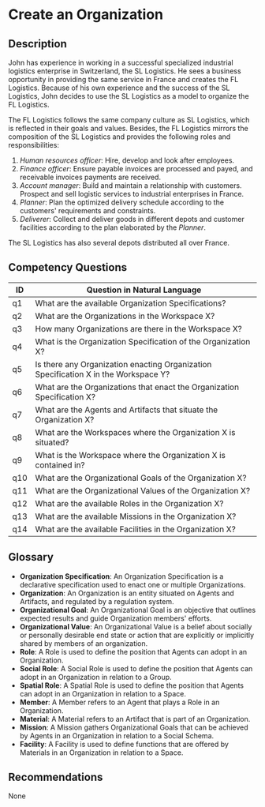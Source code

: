 # Create an Organization

## Description
John has experience in working in a successful specialized industrial logistics enterprise in Switzerland, the SL Logistics. He sees a business opportunity in providing the same service in France and creates the FL Logistics. Because of his own experience and the success of the SL Logistics, John decides to use the SL Logistics as a model to organize the FL Logistics.

The FL Logistics follows the same company culture as SL Logistics, which is reflected in their goals and values. Besides, the FL Logistics mirrors the composition of the SL Logistics and provides the following roles and responsibilities:
  1. _Human resources officer_: Hire, develop and look after employees.
  2. _Finance officer_: Ensure payable invoices are processed and payed, and receivable invoices payments are received.
  3. _Account manager_: Build and maintain a relationship with customers. Prospect and sell logistic services to industrial enterprises in France.
  4. _Planner_: Plan the optimized delivery schedule according to the customers' requirements and constraints.
  5. _Deliverer_: Collect and deliver goods in different depots and customer facilities according to the plan elaborated by the _Planner_.
  
The SL Logistics has also several depots distributed all over France.

## Competency Questions

| ID | Question in Natural Language                                                        |
-----|-------------------------------------------------------------------------------------|
| q1 | What are the available Organization Specifications?                                 |
| q2 | What are the Organizations in the Workspace X?                                      |
| q3 | How many Organizations are there in the Workspace X?                                |
| q4 | What is the Organization Specification of the Organization X?                       |
| q5 | Is there any Organization enacting Organization Specification X in the Workspace Y? |
| q6 | What are the Organizations that enact the Organization Specification X?             |
| q7 | What are the Agents and Artifacts that situate the Organization X?                  |
| q8 | What are the Workspaces where the Organization X is situated?                       |
| q9 | What is the Workspace where the Organization X is contained in?                     |
| q10 | What are the Organizational Goals of the Organization X?                           |
| q11 | What are the Organizational Values of the Organization X?                          |
| q12 | What are the available Roles in the Organization X?                                |
| q13 | What are the available Missions in the Organization X?                             |
| q14 | What are the available Facilities in the Organization X?                           |

## Glossary

* **Organization Specification**: An Organization Specification is a declarative specification used to enact one or multiple Organizations.
* **Organization**: An Organization is an entity situated on Agents and Artifacts, and regulated by a regulation system.
* **Organizational Goal**: An Organizational Goal is an objective that outlines expected results and guide Organization members' efforts.
* **Organizational Value**: An Organizational Value is a belief about socially or personally desirable end state or action that are explicitly or implicitly shared by members of an organization.
* **Role**: A Role is used to define the position that Agents can adopt in an Organization.
* **Social Role**: A Social Role is used to define the position that Agents can adopt in an Organization in relation to a Group.
* **Spatial Role**: A Spatial Role is used to define the position that Agents can adopt in an Organization in relation to a Space.
* **Member**: A Member refers to an Agent that plays a Role in an Organization.
* **Material**: A Material refers to an Artifact that is part of an Organization.
* **Mission**: A Mission gathers Organizational Goals that can be achieved by Agents in an Organization in relation to a Social Schema.
* **Facility**: A Facility is used to define functions that are offered by Materials in an Organization in relation to a Space.

## Recommendations

None
